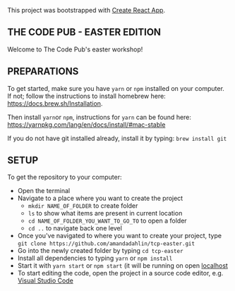This project was bootstrapped with [Create React App](https://github.com/facebook/create-react-app).

## THE CODE PUB - EASTER EDITION

Welcome to The Code Pub's easter workshop!

## PREPARATIONS
To get started, make sure you have `yarn` or `npm` installed on your computer. If not; follow the instructions to install homebrew here: https://docs.brew.sh/Installation.

Then install `yarn`or `npm`, instructions for `yarn` can be found here: https://yarnpkg.com/lang/en/docs/install/#mac-stable

If you do not have git installed already, install it by typing: `brew install git`
 
## SETUP 
To get the repository to your computer:

- Open the terminal
- Navigate to a place where you want to create the project
  - `mkdir NAME_OF_FOLDER` to create folder
  - `ls` to show what items are present in current location
  - `cd NAME_OF_FOLDER_YOU_WANT_TO_GO_TO` to open a folder
  - `cd ..` to navigate back one level
- Once you've navigated to where you want to create your project, type `git clone https://github.com/amandadahlin/tcp-easter.git`
- Go into the newly created folder by typing `cd tcp-easter`
- Install all dependencies to typing `yarn` or `npm install`
- Start it with `yarn start` or `npm start` (it will be running on open [localhost](https://localhost:3000)
- To start editing the code, open the project in a source code editor, e.g. [Visual Studio Code](https://code.visualstudio.com/)
